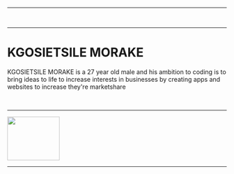 <!DOCTYPE html>
<html>
<head>
</head>
<body>
<br>
<hr>
<br>
<hr>
<h1>KGOSIETSILE MORAKE </h1>
<p>KGOSIETSILE MORAKE is a 27 year old male and his ambition to coding is to bring ideas to life
to increase interests in businesses by creating apps and websites to increase they're marketshare  </p>
<br>
<hr>
</body> 
<img src="./storage/emulated/0/logo/logos/Picsart_24-04-04_13-43-11-669.png￼Enter" height="100" width="120"><hr>
</html>

